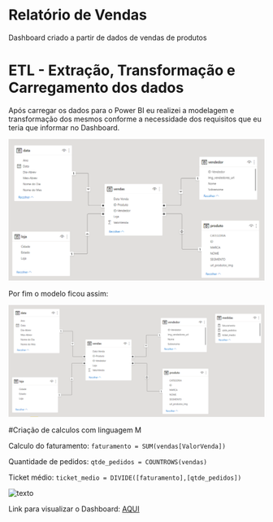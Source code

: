 # Relatório de Vendas
Dashboard criado a partir de dados de vendas de produtos

# ETL - Extração, Transformação e Carregamento dos dados
Após carregar os dados para o Power BI eu realizei a modelagem e transformação dos mesmos conforme a necessidade dos requisitos que eu teria que informar no Dashboard.

![Relacionamento](/imagens/readme_img/TAB_DIM.png) 

Por fim o modelo ficou assim:

![Medidas](/imagens/readme_img/TAB_DIM_MEDIDAS.png) 

#Criação de calculos com linguagem M

Calculo do faturamento:
```faturamento = SUM(vendas[ValorVenda])```

Quantidade de pedidos:
```qtde_pedidos = COUNTROWS(vendas)```

Ticket médio:
```ticket_medio = DIVIDE([faturamento],[qtde_pedidos])```

![texto](/imagens/readme_img/DASHBOARD.jpg) 

Link para visualizar o Dashboard: <a href="https://app.powerbi.com/view?r=eyJrIjoiZGZjODA4OGQtNzQ5Yi00NTYyLWIxZWQtN2Y0YjFiZmZhNDcyIiwidCI6ImFmZjhlZWE0LTNkM2MtNGE0OC1hZGIwLTAxNzMwNDBjNDQyMSJ9">AQUI</a>
